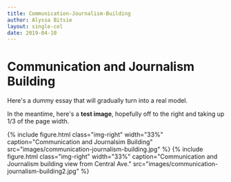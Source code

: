 ```yaml
---
title: Communication-Journalism-Building
author: Alyssa Bitsie
layout: single-col
date: 2019-04-10
---
```



# Communication and Journalism Building

Here's a dummy essay that will gradually turn into a real model.

In the meantime, here's a **test image**, hopefully off to the right and taking up 1/3 of the page width.

{% include figure.html class="img-right" width="33%" caption="Communication and Journalsim Building" src="images/communication-journalism-building.jpg" %}
{% include figure.html class="img-right" width="33%" caption="Communication and Journalism building view from Central Ave." src="images/communication-journalism-building2.jpg" %}
